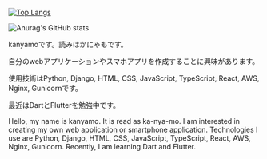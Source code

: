 [![Top Langs](https://github-readme-stats.vercel.app/api/top-langs/?username=kanyamo&theme=dark
)](https://github.com/anuraghazra/github-readme-stats)

![Anurag's GitHub stats](https://github-readme-stats.vercel.app/api?username=kanyamo&theme=dark)

kanyamoです。読みはかにゃもです。

自分のwebアプリケーションやスマホアプリを作成することに興味があります。

使用技術はPython, Django, HTML, CSS, JavaScript, TypeScript, React, AWS, Nginx, Gunicornです。

最近はDartとFlutterを勉強中です。


Hello, my name is kanyamo. It is read as ka-nya-mo. I am interested in creating my own web application or smartphone application. Technologies I use are Python, Django, HTML, CSS, JavaScript, TypeScript, React, AWS, Nginx, Gunicorn. Recently, I am learning Dart and Flutter.
